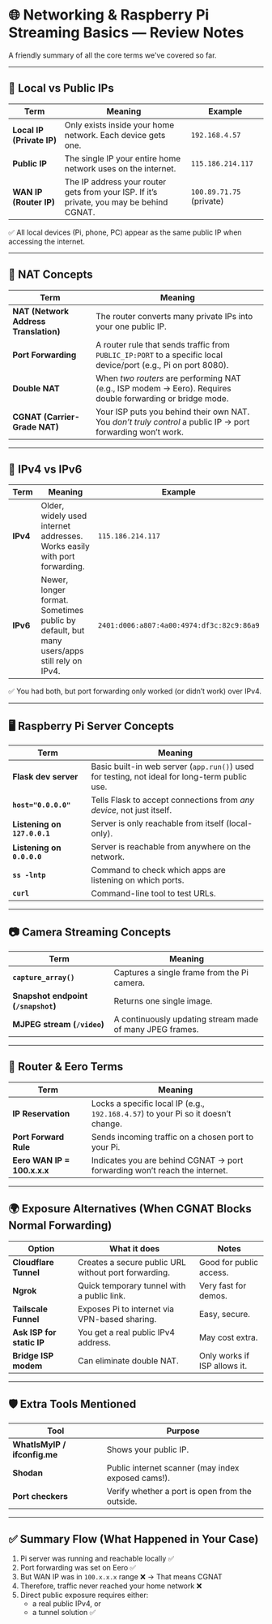# 🌐 Networking & Raspberry Pi Streaming Basics — Review Notes

A friendly summary of all the core terms we've covered so far.

---

## 📍 Local vs Public IPs

| Term | Meaning | Example |
|------|--------|---------|
| **Local IP (Private IP)** | Only exists inside your home network. Each device gets one. | `192.168.4.57` |
| **Public IP** | The single IP your entire home network uses on the internet. | `115.186.214.117` |
| **WAN IP (Router IP)** | The IP address your router gets from your ISP. If it’s private, you may be behind CGNAT. | `100.89.71.75` (private) |

✅ All local devices (Pi, phone, PC) appear as the same public IP when accessing the internet.

---

## 🔄 NAT Concepts

| Term | Meaning |
|------|--------|
| **NAT (Network Address Translation)** | The router converts many private IPs into your one public IP. |
| **Port Forwarding** | A router rule that sends traffic from `PUBLIC_IP:PORT` to a specific local device/port (e.g., Pi on port 8080). |
| **Double NAT** | When *two routers* are performing NAT (e.g., ISP modem → Eero). Requires double forwarding or bridge mode. |
| **CGNAT (Carrier-Grade NAT)** | Your ISP puts you behind their own NAT. You *don’t truly control* a public IP → port forwarding won’t work. |

---

## 📡 IPv4 vs IPv6

| Term | Meaning | Example |
|------|--------|---------|
| **IPv4** | Older, widely used internet addresses. Works easily with port forwarding. | `115.186.214.117` |
| **IPv6** | Newer, longer format. Sometimes public by default, but many users/apps still rely on IPv4. | `2401:d006:a807:4a00:4974:df3c:82c9:86a9` |

✅ You had both, but port forwarding only worked (or didn’t work) over IPv4.

---

## 🖥️ Raspberry Pi Server Concepts

| Term | Meaning |
|------|--------|
| **Flask dev server** | Basic built-in web server (`app.run()`) used for testing, not ideal for long-term public use. |
| **`host="0.0.0.0"`** | Tells Flask to accept connections from *any device*, not just itself. |
| **Listening on `127.0.0.1`** | Server is only reachable from itself (local-only). |
| **Listening on `0.0.0.0`** | Server is reachable from anywhere on the network. |
| **`ss -lntp`** | Command to check which apps are listening on which ports. |
| **`curl`** | Command-line tool to test URLs. |

---

## 📷 Camera Streaming Concepts

| Term | Meaning |
|------|--------|
| **`capture_array()`** | Captures a single frame from the Pi camera. |
| **Snapshot endpoint (`/snapshot`)** | Returns one single image. |
| **MJPEG stream (`/video`)** | A continuously updating stream made of many JPEG frames. |

---

## 📶 Router & Eero Terms

| Term | Meaning |
|------|--------|
| **IP Reservation** | Locks a specific local IP (e.g., `192.168.4.57`) to your Pi so it doesn’t change. |
| **Port Forward Rule** | Sends incoming traffic on a chosen port to your Pi. |
| **Eero WAN IP = 100.x.x.x** | Indicates you are behind CGNAT → port forwarding won’t reach the internet. |

---

## 🌍 Exposure Alternatives (When CGNAT Blocks Normal Forwarding)

| Option | What it does | Notes |
|--------|--------------|-------|
| **Cloudflare Tunnel** | Creates a secure public URL without port forwarding. | Good for public access. |
| **Ngrok** | Quick temporary tunnel with a public link. | Very fast for demos. |
| **Tailscale Funnel** | Exposes Pi to internet via VPN-based sharing. | Easy, secure. |
| **Ask ISP for static IP** | You get a real public IPv4 address. | May cost extra. |
| **Bridge ISP modem** | Can eliminate double NAT. | Only works if ISP allows it. |

---

## 🛡️ Extra Tools Mentioned

| Tool | Purpose |
|------|--------|
| **WhatIsMyIP / ifconfig.me** | Shows your public IP. |
| **Shodan** | Public internet scanner (may index exposed cams!). |
| **Port checkers** | Verify whether a port is open from the outside. |

---

## ✅ Summary Flow (What Happened in Your Case)

1. Pi server was running and reachable locally ✅  
2. Port forwarding was set on Eero ✅  
3. But WAN IP was in `100.x.x.x` range ❌ → That means CGNAT  
4. Therefore, traffic never reached your home network ❌  
5. Direct public exposure requires either:
   - a real public IPv4, or  
   - a tunnel solution ✅  
